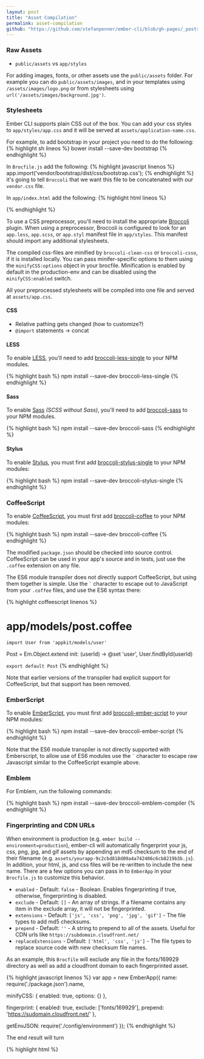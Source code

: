 ```yaml
---
layout: post
title: "Asset Compilation"
permalink: asset-compilation
github: "https://github.com/stefanpenner/ember-cli/blob/gh-pages/_posts/2013-04-09-asset-compilation.md"
---
```


### Raw Assets

* `public/assets` vs `app/styles`

For adding images, fonts, or other assets use the `public/assets` folder. For
example you can do `public/assets/images`, and in your templates using
`/assets/images/logo.png` or from stylesheets using
`url('/assets/images/background.jpg')`.

### Stylesheets

Ember CLI supports plain CSS out of the box. You can add your css styles to
`app/styles/app.css` and it will be served at `assets/application-name.css`.

For example, to add bootstrap in your project you need to do the following: 
{% highlight sh lineos %}
bower install --save-dev bootstrap
{% endhighlight %}

In `Brocfile.js` add the following: 
{% highlight javascript linenos %}
app.import('vendor/bootstrap/dist/css/bootstrap.css');
{% endhighlight %} it's going to tell `Broccoli` that we want this file to be concatenated with our `vendor.css` file.

In `app/index.html` add the following:
{% highlight html lineos %}
<link rel="stylesheet" href="assets/vendor.css">
{% endhighlight %}


To use a CSS preprocessor, you'll need to install the appropriate
[Broccoli](https://github.com/joliss/broccoli) plugin. When using a
preprocessor, Broccoli is configured to look for an `app.less`, `app.scss`,
or `app.styl` manifest file in `app/styles`. This manifest should import any
additional stylesheets.

The compiled css-files are minified by `broccoli-clean-css` or `broccoli-csso`,
if it is installed locally. You can pass minifer-specific options to them using
the `minifyCSS:options` object in your brocfile. Minification is enabled by
default in the production-env and can be disabled using the `minifyCSS:enabled`
switch.

All your preprocessed stylesheets will be compiled into one file and served at
`assets/app.css`.

#### CSS

* Relative pathing gets changed (how to customize?)
* `@import` statements -> concat

#### LESS

To enable [LESS](http://lesscss.org/), you'll need to add
[broccoli-less-single](https://github.com/gabrielgrant/broccoli-less-single) to
your NPM modules.

{% highlight bash %}
npm install --save-dev broccoli-less-single
{% endhighlight %}

#### Sass

To enable [Sass](http://sass-lang.com/) *(SCSS without Sass)*, you'll need to
add [broccoli-sass](https://github.com/joliss/broccoli-sass) to your NPM
modules.

{% highlight bash %}
npm install --save-dev broccoli-sass
{% endhighlight %}

#### Stylus

To enable [Stylus](http://learnboost.github.io/stylus/), you must first add
[broccoli-stylus-single](https://github.com/gabrielgrant/broccoli-stylus-single) to your NPM
modules:

{% highlight bash %}
npm install --save-dev broccoli-stylus-single
{% endhighlight %}

### CoffeeScript

To enable [CoffeeScript](http://coffeescript.org/), you must
first add [broccoli-coffee](https://github.com/joliss/broccoli-coffee) to your
NPM modules:

{% highlight bash %}
npm install --save-dev broccoli-coffee
{% endhighlight %}

The modified `package.json` should be checked into source control. CoffeeScript
can be used in your app's source and in tests, just use the `.coffee` extension
on any file.

The ES6 module transpiler does not directly support CoffeeScript, but using them
together is simple. Use the `` ` `` character to escape out to JavaScript from
your `.coffee` files, and use the ES6 syntax there:

{% highlight coffeescript linenos %}
# app/models/post.coffee
`import User from 'appkit/models/user'`

Post = Em.Object.extend
  init: (userId) ->
    @set 'user', User.findById(userId)

`export default Post`
{% endhighlight %}

Note that earlier versions of the transpiler had explicit support for
CoffeeScript, but that support has been removed.

### EmberScript

To enable [EmberScript](http://emberscript.com), you must
first add [broccoli-ember-script](https://github.com/aradabaugh/broccoli-ember-script) to your
NPM modules:

{% highlight bash %}
npm install --save-dev broccoli-ember-script
{% endhighlight %}

Note that the ES6 module transpiler is not directly supported with Emberscript, to allow use of ES6 modules use the `` ` `` character to escape raw Javascript similar to the CoffeeScript example above.

### Emblem

For Emblem, run the following commands:

{% highlight bash %}
npm install --save-dev broccoli-emblem-compiler
{% endhighlight %}

### Fingerprinting and CDN URLs

When environment is production (e.g. `ember build --environment=production`), 
ember-cli will automatically fingerprint your js, css, png, jpg, and gif assets 
by appending an md5 checksum to the end of their filename 
(e.g. `assets/yourapp-9c2cbd818d09a4a742406c6cb8219b3b.js`). In addition, your 
html, js, and css files will be re-written to include the new name. There are 
a few options you can pass in to `EmberApp` in your `Brocfile.js` to customize 
this behavior.

* `enabled` - Default: `false` - Boolean. Enables fingerprinting if true,
otherwise, fingerprinting is disabled.
* `exclude` - Default: `[]` - An array of strings. If a filename contains any 
item in the exclude array, it will not be fingerprinted.
* `extensions` - Default: `['js', 'css', 'png', 'jpg', 'gif']` - The file types 
to add md5 checksums.
* `prepend` - Default: `''` - A string to prepend to all of the assets. Useful 
for CDN urls like `https://subdomain.cloudfront.net/`
* `replaceExtensions` - Default: `['html', 'css', 'js']` - The file types to 
replace source code with new checksum file names.

As an example, this `Brocfile` will exclude any file in the fonts/169929 
directory as well as add a cloudfront domain to each fingerprinted asset.

{% highlight javascript linenos %}
var app = new EmberApp({
  name: require('./package.json').name,

  minifyCSS: {
    enabled: true,
    options: {}
  },

  fingerprint: {
    enabled: true,
    exclude: ['fonts/169929'],
    prepend: 'https://sudomain.cloudfront.net/'
  },

  getEnvJSON: require('./config/environment')
});
{% endhighlight %}

The end result will turn

{% highlight html %}
<script src="assets/appname.js">
background: url('/images/foo.png');
{% endhighlight %}

into

{% highlight html %}
<script src="https://subdomain.cloudfront.net/assets/appname-342b0f87ea609e6d349c7925d86bd597.js">
background: url('https://subdomain.cloudfront.net/images/foo-735d6c098496507e26bb40ecc8c1394d.png');
{% endhighlight %}
